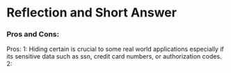 # Reflection and Short Answer

### Pros and Cons:

Pros:
1: Hiding certain is crucial to some real world applications especially if its sensitive data such as ssn, credit card numbers, or authorization codes.
2: 
